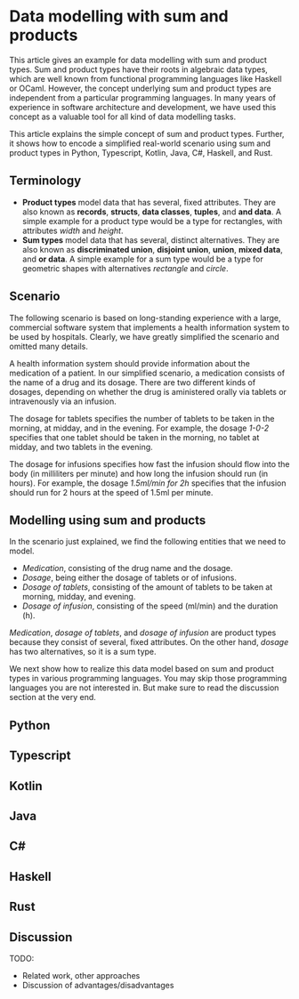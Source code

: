 # Data modelling with sum and products

This article gives an example for data modelling with sum and product types.
Sum and product types have their roots in algebraic data types, which
are well known from functional programming languages like Haskell
or OCaml. However, the concept underlying sum and product types are
independent from a particular programming languages. In many
years of experience in software architecture and development,
we have used this concept as a valuable tool for all kind of
data modelling tasks.

This article explains the simple concept of sum and product
types. Further, it shows how to encode a simplified
real-world scenario using sum
and product types in Python, Typescript, Kotlin, Java, C#, Haskell,
and Rust.

## Terminology

* **Product types** model data that has several, fixed attributes.
  They are also known as **records**, **structs**, **data classes**,
  **tuples**, and **and data**. A simple example for a product type
  would be a type for rectangles, with attributes *width* and *height*.
* **Sum types** model data that has several, distinct alternatives.
  They are also known as
  **discriminated union**, **disjoint union**, **union**,
  **mixed data**, and **or data**.
  A simple example for a sum type would be a type for geometric
  shapes with alternatives *rectangle* and *circle*.

## Scenario

The following scenario is based on long-standing experience with
a large, commercial software system that implements a health
information system to be used by hospitals. Clearly, we have
greatly simplified the scenario and omitted many details.

A health information system should provide information about
the medication of a patient. In our simplified scenario,
a medication consists of the name of a drug and its dosage.
There are two different kinds of dosages, depending on whether
the drug is aministered orally via tablets or intravenously
via an infusion.

The dosage for tablets specifies the number of tablets to be
taken in the morning, at midday, and in the evening. For example,
the dosage *1-0-2* specifies that one tablet should
be taken in the morning, no tablet at midday, and two tablets
in the evening.

The dosage for infusions specifies how fast the infusion should
flow into the body (in milliliters per minute) and how
long the infusion should run (in hours). For example,
the dosage *1.5ml/min for 2h* specifies that the infusion
should run for 2 hours at the speed of 1.5ml per minute.

## Modelling using sum and products

In the scenario just explained, we find the following entities
that we need to model.

* *Medication*, consisting of the drug name and the dosage.
* *Dosage*, being either the dosage of tablets or of infusions.
* *Dosage of tablets*, consisting of the amount of tablets to
  be taken at morning, midday, and evening.
* *Dosage of infusion*, consisting of the speed (ml/min)
  and the duration (h).

*Medication*, *dosage of tablets*, and *dosage of infusion*
are product types because they consist of several, fixed attributes.
On the other hand, *dosage* has two alternatives, so it is
a sum type.

We next show how to realize this data model based on sum and
product types in various programming languages. You may
skip those programming languages you are not interested in.
But make sure to read the discussion section at the very end.

## Python

## Typescript

## Kotlin

## Java

## C#

## Haskell

## Rust

## Discussion

TODO:

* Related work, other approaches
* Discussion of advantages/disadvantages
